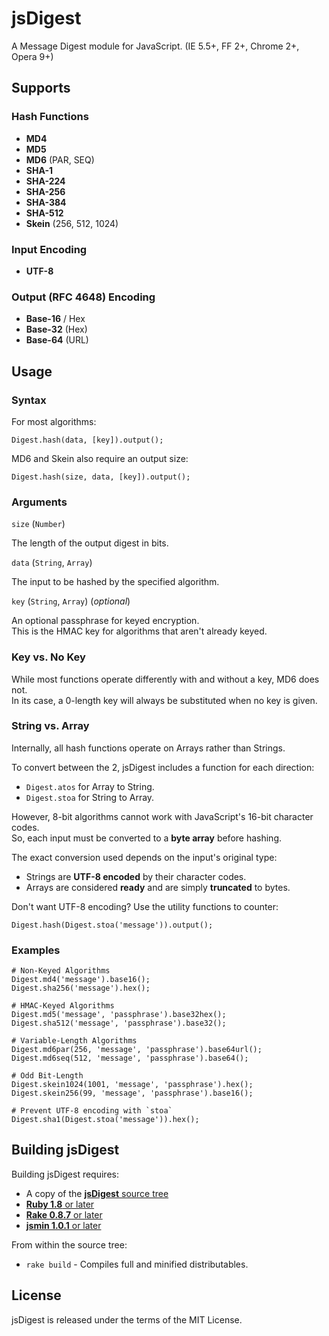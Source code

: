 jsDigest
===

A Message Digest module for JavaScript. (IE 5.5+, FF 2+, Chrome 2+, Opera 9+)


Supports
---

### Hash Functions ###

* **MD4**
* **MD5**
* **MD6** (PAR, SEQ)
* **SHA-1**
* **SHA-224**
* **SHA-256**
* **SHA-384** 
* **SHA-512**
* **Skein** (256, 512, 1024)

### Input Encoding ###

* **UTF-8**

### Output (RFC 4648) Encoding ###

* **Base-16** / Hex
* **Base-32** (Hex)
* **Base-64** (URL)


Usage
---

### Syntax ###

For most algorithms:

    Digest.hash(data, [key]).output();

MD6 and Skein also require an output size:

    Digest.hash(size, data, [key]).output();

### Arguments ###

`size` (`Number`)

The length of the output digest in bits.

`data` (`String`, `Array`)

The input to be hashed by the specified algorithm.

`key` (`String`, `Array`) (_optional_)

An optional passphrase for keyed encryption.  
This is the HMAC key for algorithms that aren't already keyed.


### Key vs. No Key ###

While most functions operate differently with and without a key, MD6 does not.  
In its case, a 0-length key will always be substituted when no key is given.


### String vs. Array ###

Internally, all hash functions operate on Arrays rather than Strings.

To convert between the 2, jsDigest includes a function for each direction:

* `Digest.atos` for Array to String.
* `Digest.stoa` for String to Array.

However, 8-bit algorithms cannot work with JavaScript's 16-bit character codes.  
So, each input must be converted to a **byte array** before hashing.

The exact conversion used depends on the input's original type:

* Strings are **UTF-8 encoded** by their character codes.
* Arrays are considered **ready** and are simply **truncated** to bytes.

Don't want UTF-8 encoding? Use the utility functions to counter:

    Digest.hash(Digest.stoa('message')).output();


### Examples ###

    # Non-Keyed Algorithms
    Digest.md4('message').base16();
    Digest.sha256('message').hex();
    
    # HMAC-Keyed Algorithms
    Digest.md5('message', 'passphrase').base32hex();
    Digest.sha512('message', 'passphrase').base32();
    
    # Variable-Length Algorithms
    Digest.md6par(256, 'message', 'passphrase').base64url();
    Digest.md6seq(512, 'message', 'passphrase').base64();
    
    # Odd Bit-Length
    Digest.skein1024(1001, 'message', 'passphrase').hex();
    Digest.skein256(99, 'message', 'passphrase').base16();
    
    # Prevent UTF-8 encoding with `stoa`
    Digest.sha1(Digest.stoa('message')).hex();


Building jsDigest
----

Building jsDigest requires:

 * A copy of the [**jsDigest** source tree](http://github.com/coiscir/jsdigest)
 * [**Ruby 1.8** or later](http://ruby-lang.org/)
 * [**Rake 0.8.7** or later](http://rake.rubyforge.org/)
 * [**jsmin 1.0.1** or later](http://rubyforge.org/projects/riposte/)

From within the source tree:

 * `rake build` - Compiles full and minified distributables.


License
----

jsDigest is released under the terms of the MIT License.
